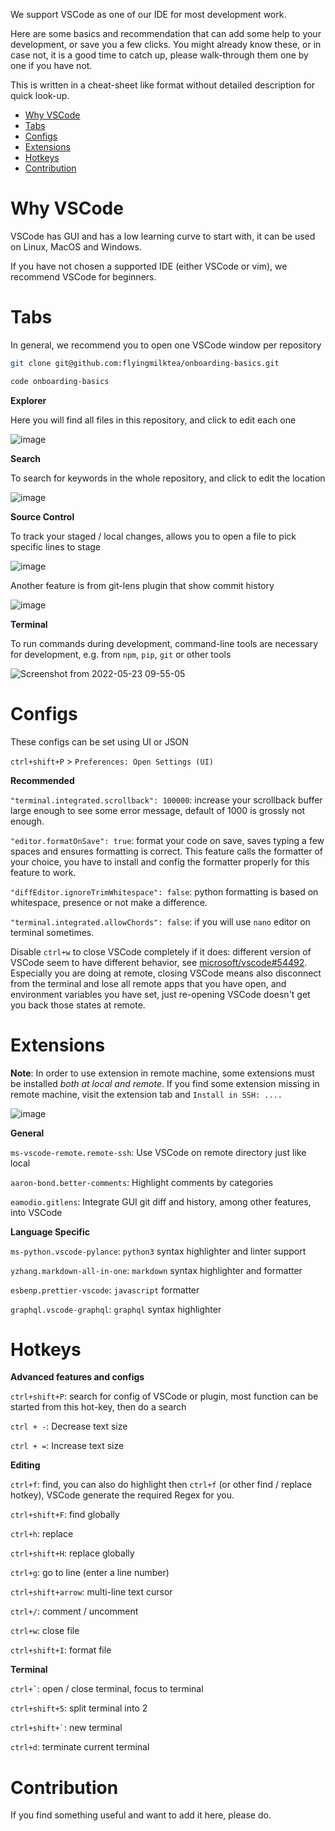 We support VSCode as one of our IDE for most development work. 

Here are some basics and recommendation that can add some help to your development, or save you a few clicks.
You might already know these, or in case not, it is a good time to catch up, please walk-through them one by one if you have not.

This is written in a cheat-sheet like format without detailed description for quick look-up.

- [Why VSCode](#why-vscode)
- [Tabs](#tabs)
- [Configs](#configs)
- [Extensions](#extensions)
- [Hotkeys](#hotkeys)
- [Contribution](#contribution)

# Why VSCode

VSCode has GUI and has a low learning curve to start with, it can be used on Linux, MacOS and Windows.

If you have not chosen a supported IDE (either VSCode or vim), we recommend VSCode for beginners. 

# Tabs

In general, we recommend you to open one VSCode window per repository

```bash
git clone git@github.com:flyingmilktea/onboarding-basics.git

code onboarding-basics
```

__Explorer__

Here you will find all files in this repository, and click to edit each one

![image](https://user-images.githubusercontent.com/20808792/169729246-8f08c032-925e-45cf-9e1f-ab8bc314331d.png)

__Search__

To search for keywords in the whole repository, and click to edit the location

![image](https://user-images.githubusercontent.com/20808792/169729338-bf7b0128-edf0-4215-b20a-a59df17d1fc1.png)

__Source Control__

To track your staged / local changes, allows you to open a file to pick specific lines to stage

![image](https://user-images.githubusercontent.com/20808792/169729617-c3368dbf-51bf-4753-bac6-35cab20becda.png)

Another feature is from git-lens plugin that show commit history

![image](https://user-images.githubusercontent.com/20808792/169729721-1931bb3a-95a6-4685-b72d-ba058d7ae5e9.png)

__Terminal__

To run commands during development, command-line tools are necessary for development, e.g. from `npm`, `pip`, `git` or other tools

![Screenshot from 2022-05-23 09-55-05](https://user-images.githubusercontent.com/20808792/169729863-3866256a-818f-40dd-b4ce-da798357045c.png)


# Configs

These configs can be set using UI or JSON

`ctrl+shift+P` > `Preferences: Open Settings (UI)`

__Recommended__

`"terminal.integrated.scrollback": 100000`: increase your scrollback buffer large enough to see some error message, default of 1000 is grossly not enough.

`"editor.formatOnSave": true`: format your code on save, saves typing a few spaces and ensures formatting is correct. This feature calls the formatter of your choice, you have to install and config the formatter properly for this feature to work.

`"diffEditor.ignoreTrimWhitespace": false`: python formatting is based on whitespace, presence or not make a difference.

`"terminal.integrated.allowChords": false`: if you will use `nano` editor on terminal sometimes. 

Disable `ctrl+w` to close VSCode completely if it does: different version of VSCode seem to have different behavior, see [microsoft/vscode#54492](https://github.com/microsoft/vscode/issues/54492).
Especially you are doing at remote, closing VSCode means also disconnect from the terminal and lose all remote apps that you have open, and environment variables you have set, just re-opening VSCode doesn't get you back those states at remote.

# Extensions

__Note__: In order to use extension in remote machine, some extensions must be installed _both at local and remote_. If you find some extension missing in remote machine, visit the extension tab and `Install in SSH: ....`

![image](https://user-images.githubusercontent.com/20808792/169727390-b16d6d77-ea6f-4c71-8d67-33bb13633307.png)

__General__

`ms-vscode-remote.remote-ssh`: Use VSCode on remote directory just like local

`aaron-bond.better-comments`: Highlight comments by categories

`eamodio.gitlens`: Integrate GUI git diff and history, among other features, into VSCode 

__Language Specific__

`ms-python.vscode-pylance`: `python3` syntax highlighter and linter support

`yzhang.markdown-all-in-one`: `markdown` syntax highlighter and formatter

`esbenp.prettier-vscode`: `javascript` formatter

`graphql.vscode-graphql`: `graphql` syntax highlighter


# Hotkeys

__Advanced features and configs__

`ctrl+shift+P`: search for config of VSCode or plugin, most function can be started from this hot-key, then do a search

`ctrl + -`: Decrease text size

`ctrl + =`: Increase text size

__Editing__

`ctrl+f`: find, you can also do highlight then `ctrl+f` (or other find / replace hotkey), VSCode generate the required Regex for you.

`ctrl+shift+F`: find globally

`ctrl+h`: replace

`ctrl+shift+H`: replace globally

`ctrl+g`: go to line (enter a line number)

`ctrl+shift+arrow`: multi-line text cursor

`ctrl+/`: comment / uncomment

`ctrl+w`: close file

`ctrl+shift+I`: format file

__Terminal__

`` ctrl+` ``: open / close terminal, focus to terminal

`ctrl+shift+5`: split terminal into 2

`` ctrl+shift+` ``: new terminal

`ctrl+d`: terminate current terminal

# Contribution

If you find something useful and want to add it here, please do.
